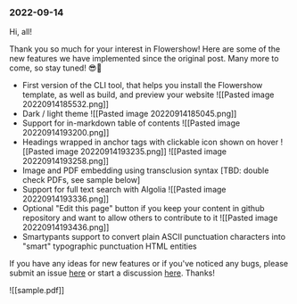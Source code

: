 ### 2022-09-14
Hi, all!

Thank you so much for your interest in Flowershow! Here are some of the new features we have implemented since the original post. Many more to come, so stay tuned! 😎🚀
- First version of the CLI tool, that helps you install the Flowershow template, as well as build, and preview your website
![[Pasted image 20220914185532.png]]
- Dark / light theme
![[Pasted image 20220914185045.png]]
- Support for in-markdown table of contents
![[Pasted image 20220914193200.png]]
- Headings wrapped in anchor tags with clickable icon shown on hover
![[Pasted image 20220914193235.png]]
![[Pasted image 20220914193258.png]]
- Image and PDF embedding using transclusion syntax
[TBD: double check PDFs, see sample below]
- Support for full text search with Algolia
![[Pasted image 20220914193336.png]]
- Optional "Edit this page" button if you keep your content in github repository and want to allow others to contribute to it
![[Pasted image 20220914193436.png]]
- Smartypants support to convert plain ASCII punctuation characters into "smart" typographic punctuation HTML entities

If you have any ideas for new features or if you've noticed any bugs, please submit an issue [here](https://github.com/flowershow/flowershow/issues) or start a discussion [here](https://github.com/flowershow/flowershow/discussions). Thanks!



![[sample.pdf]]